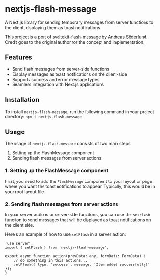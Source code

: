 # nextjs-flash-message

A Next.js library for sending temporary messages from server functions to the client, displaying them as toast notifications.

This project is a port of [sveltekit-flash-message](https://github.com/ciscoheat/sveltekit-flash-message) by [Andreas Söderlund](https://github.com/ciscoheat). Credit goes to the original author for the concept and implementation.

## Features

- Send flash messages from server-side functions
- Display messages as toast notifications on the client-side
- Supports success and error message types
- Seamless integration with Next.js applications

## Installation

To install `nextjs-flash-message`, run the following command in your project directory:
`npm i nextjs-flash-message`

## Usage

The usage of `nextjs-flash-message` consists of two main steps:

1. Setting up the FlashMessage component
2. Sending flash messages from server actions

### 1. Setting up the FlashMessage component

First, you need to add the `FlashMessage` component to your layout or page where you want the toast notifications to appear. Typically, this would be in your root layout file.

### 2. Sending flash messages from server actions

In your server actions or server-side functions, you can use the `setFlash` function to send messages that will be displayed as toast notifications on the client side.

Here's an example of how to use `setFlash` in a server action:

```
'use server';
import { setFlash } from 'nextjs-flash-message';

export async function action(prevData: any, formData: FormData) {
    // do something in this actions...
    setFlash({ type: 'success', message: 'Item added successfully!' });
}
```
